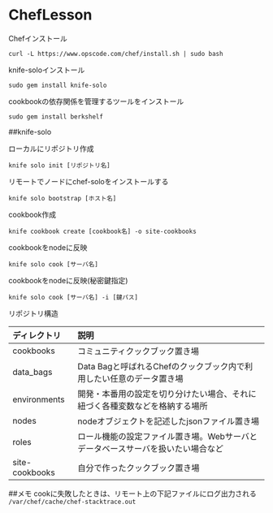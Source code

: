 # ChefLesson


Chefインストール
```
curl -L https://www.opscode.com/chef/install.sh | sudo bash
```

knife-soloインストール  
```
sudo gem install knife-solo
```

cookbookの依存関係を管理するツールをインストール  
```
sudo gem install berkshelf
```

##knife-solo

ローカルにリポジトリ作成  
```
knife solo init [リポジトリ名]
```

リモートでノードにchef-soloをインストールする
```
knife solo bootstrap [ホスト名]
```

cookbook作成  
```
knife cookbook create [cookbook名] -o site-cookbooks
```

cookbookをnodeに反映  
```
knife solo cook [サーバ名]
```

cookbookをnodeに反映(秘密鍵指定)
```
knife solo cook [サーバ名] -i [鍵パス]
```

リポジトリ構造

| ディレクトリ   |      説明      |
|:----------|:-------------|
| cookbooks | コミュニティクックブック置き場 |
| data_bags | Data Bagと呼ばれるChefのクックブック内で利用したい任意のデータ置き場  |
| environments | 開発・本番用の設定を切り分けたい場合、それに紐づく各種変数などを格納する場所 |
| nodes | nodeオブジェクトを記述したjsonファイル置き場 |
| roles | ロール機能の設定ファイル置き場。Webサーバとデータベースサーバを扱いたい場合など |
| site-cookbooks | 自分で作ったクックブック置き場 |

##メモ
cookに失敗したときは、リモート上の下記ファイルにログ出力される
`/var/chef/cache/chef-stacktrace.out`
